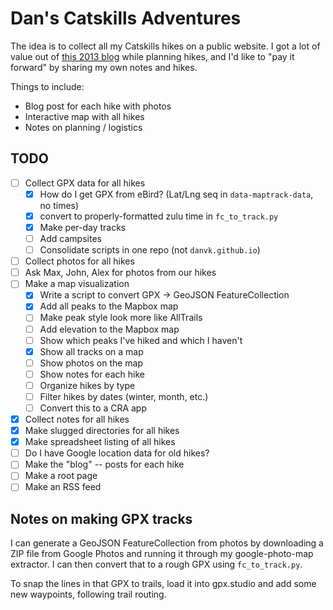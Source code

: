 # Dan's Catskills Adventures

The idea is to collect all my Catskills hikes on a public website. I got a lot of value out of [this 2013 blog][1] while planning hikes, and I'd like to "pay it forward" by sharing my own notes and hikes.

Things to include:

- Blog post for each hike with photos
- Interactive map with all hikes
- Notes on planning / logistics

## TODO

- [ ] Collect GPX data for all hikes
  - [x] How do I get GPX from eBird? (Lat/Lng seq in `data-maptrack-data`, no times)
  - [x] convert to properly-formatted zulu time in `fc_to_track.py`
  - [x] Make per-day tracks
  - [ ] Add campsites
  - [ ] Consolidate scripts in one repo (not `danvk.github.io`)
- [ ] Collect photos for all hikes
- [ ] Ask Max, John, Alex for photos from our hikes
- [ ] Make a map visualization
  - [x] Write a script to convert GPX -> GeoJSON FeatureCollection
  - [x] Add all peaks to the Mapbox map
  - [ ] Make peak style look more like AllTrails
  - [ ] Add elevation to the Mapbox map
  - [ ] Show which peaks I've hiked and which I haven't
  - [x] Show all tracks on a map
  - [ ] Show photos on the map
  - [ ] Show notes for each hike
  - [ ] Organize hikes by type
  - [ ] Filter hikes by dates (winter, month, etc.)
  - [ ] Convert this to a CRA app
- [x] Collect notes for all hikes
- [x] Make slugged directories for all hikes
- [x] Make spreadsheet listing of all hikes
- [ ] Do I have Google location data for old hikes?
- [ ] Make the "blog" -- posts for each hike
- [ ] Make a root page
- [ ] Make an RSS feed

## Notes on making GPX tracks

I can generate a GeoJSON FeatureCollection from photos by downloading a ZIP file from Google Photos and running it through my google-photo-map extractor. I can then convert that to a rough GPX using `fc_to_track.py`.

To snap the lines in that GPX to trails, load it into gpx.studio and add some new waypoints, following trail routing.

[1]: https://www.njnyhikes.com/p/map.html

